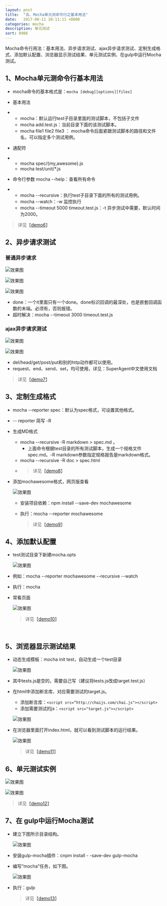 ```yaml
---
layout: post
title:  "五、Mocha单元测命令行之基本用法"
date:   2017-08-11 20:11:11 +0800
categories: mocha
description: 单元测试
sort: 0906
---
```


Mocha命令行用法：基本用法、异步请求测试、ajax异步请求测试、定制生成格式、添加默认配置、浏览器显示测试结果、单元测试实例、在gulp中运行Mocha测试。

## 1、Mocha单元测命令行基本用法

- mocha命令的基本格式是：`mocha [debug][options][files]`

- 基本用法 

- - mocha：默认运行test子目录里面的测试脚本，不包括子文件
  - mocha add.test.js：当前目录下面的该测试脚本。
  - mocha file1 file2 file3 ：  mocha命令后面紧跟测试脚本的路径和文件名，可以指定多个测试用例。

- 通配符

- - mocha spec/{my,awesome}.js
  - mocha test/unit/*.js

- 命令行参数 mocha  --help：查看所有命令

- - mocha --recursive：执行test子目录下面的所有的测试用例。
  - mocha --watch：-w 监控执行
  - mocha --timeout 5000 timeout.test.js：-t 异步测试中需要，默认时间为2000。

> 详见【[demo6](https://github.com/huanghui8030/Mocha/tree/master/demo06)】



## 2、异步请求测试

### 普通异步请求

![效果图](../../assets/mocha/0601.png)

![效果图](../../assets/mocha/0602.png)

![效果图](../../assets/mocha/0603.png)

- done：一个it里面只有一个done。done标识回调的最深处，也是嵌套回调函数的末端。必须有，否则报错。
- 超时解决：mocha --timeout 3000 timeout.test.js  

### ajax异步请求测试

![效果图](../../assets/mocha/0604.png)

![效果图](../../assets/mocha/0605.png)

- del/head/get/post/put和别的http动作都可以使用。
- request、end、send、set，均可使用，详见：SuperAgent中文使用文档

> 详见【[demo7](https://github.com/huanghui8030/Mocha/tree/master/demo07)】



## 3、定制生成格式

- mocha --reporter  spec：默认为spec格式，可设置其他格式。

- -- reporter 简写 -R

- 生成MD格式

  - mocha --recursive -R markdown > spec.md 。
    - 上面命令根据test目录的所有测试脚本，生成一个规格文件spec.md。-R markdown参数指定规格报告是markdown格式。
  - mocha --recursive -R doc > spec.html  
  - >  详见【[demo8](https://github.com/huanghui8030/Mocha/tree/master/demo08)】

- 添加mochawesome格式，网页版查看

  ![效果图](../../assets/mocha/0606.png)

  - 安装项目依赖：npm install --save-dev mochawesome

  - 执行：mocha --reporter mochawesome

    >  详见【[demo9](https://github.com/huanghui8030/Mocha/tree/master/demo09)】



## 4、添加默认配置

- test测试目录下新建mocha.opts

  ![效果图](../../assets/mocha/0607.png)

- 例如：mocha --reporter mochawesome --recursive --watch

- 执行：mocha

- 常看页面

  ![效果图](../../assets/mocha/0608.png)

  > 详见【[demo10](https://github.com/huanghui8030/Mocha/tree/master/demo10)】

  ​

## 5、浏览器显示测试结果

- 动态生成模板：mocha init test，自动生成一个test目录

  ![效果图](../../assets/mocha/0609.png)

- 其中tests.js是空的，需要自己写（建议将tests.js改成target.test.js）

- 在html中添加断言库、对应需要测试的target.js。

  - 添加断言库：`<script src=“http://chaijs.com/chai.js"></script>`
  - 添加需要测试的js：`<script src="target.js"></script>`

  ![效果图](../../assets/mocha/0610.png)

- 在浏览器里面打开index.html，就可以看到测试脚本的运行结果。

  ![效果图](../../assets/mocha/0611.png)

  >  详见【[demo11](https://github.com/huanghui8030/Mocha/tree/master/demo11)】



## 6、单元测试实例

![效果图](../../assets/mocha/0612.png)

![效果图](../../assets/mocha/0613.png)

>  详见【[demo12](https://github.com/huanghui8030/Mocha/tree/master/demo12)】



## 7、在 gulp中运行Mocha测试

- 建立下图所示目录结构。

  ![效果图](../../assets/mocha/0614.png)

- 安装gulp-mocha插件：cnpm install  - -save-dev gulp-mocha

- 编写“mocha”任务，如下图。

  ![效果图](../../assets/mocha/0615.png)

- 执行：gulp

  > 详见【[demo13](https://github.com/huanghui8030/Mocha/tree/master/demo13)】



